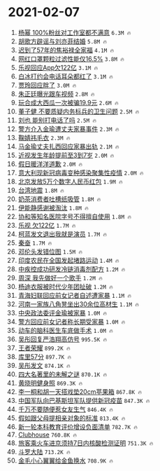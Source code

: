 # 2021-02-07

1. [杨幂 100%粉丝对工作室都不满意](https://s.weibo.com/weibo?q=%E6%9D%A8%E5%B9%82%20100%25%E7%B2%89%E4%B8%9D%E5%AF%B9%E5%B7%A5%E4%BD%9C%E5%AE%A4%E9%83%BD%E4%B8%8D%E6%BB%A1%E6%84%8F&Refer=top) `6.3M 🔥`
1. [胡歌方辟谣与刘亦菲结婚](https://s.weibo.com/weibo?q=%23%E8%83%A1%E6%AD%8C%E6%96%B9%E8%BE%9F%E8%B0%A3%E4%B8%8E%E5%88%98%E4%BA%A6%E8%8F%B2%E7%BB%93%E5%A9%9A%23&Refer=top) `5.8M 🔥`
1. [迟到了57年的焦裕禄全家福](https://s.weibo.com/weibo?q=%23%E8%BF%9F%E5%88%B0%E4%BA%8657%E5%B9%B4%E7%9A%84%E7%84%A6%E8%A3%95%E7%A6%84%E5%85%A8%E5%AE%B6%E7%A6%8F%23&Refer=top) `4.1M 🔥`
1. [网红口罩颗粒过滤性能仅16.5%](https://s.weibo.com/weibo?q=%23%E7%BD%91%E7%BA%A2%E5%8F%A3%E7%BD%A9%E9%A2%97%E7%B2%92%E8%BF%87%E6%BB%A4%E6%80%A7%E8%83%BD%E4%BB%8516.5%25%23&Refer=top) `3.8M 🔥`
1. [乐视回应App欠122亿](https://s.weibo.com/weibo?q=%23%E4%B9%90%E8%A7%86%E5%9B%9E%E5%BA%94App%E6%AC%A0122%E4%BA%BF%23&Refer=top) `3.1M 🔥`
1. [白冰打约会电话耳朵都红了](https://s.weibo.com/weibo?q=%23%E7%99%BD%E5%86%B0%E6%89%93%E7%BA%A6%E4%BC%9A%E7%94%B5%E8%AF%9D%E8%80%B3%E6%9C%B5%E9%83%BD%E7%BA%A2%E4%BA%86%23&Refer=top) `3.1M 🔥`
1. [贾玲回应胖了](https://s.weibo.com/weibo?q=%E8%B4%BE%E7%8E%B2%E5%9B%9E%E5%BA%94%E8%83%96%E4%BA%86&Refer=top) `3.0M 🔥`
1. [朱正廷曝光跟车视频](https://s.weibo.com/weibo?q=%23%E6%9C%B1%E6%AD%A3%E5%BB%B7%E6%9B%9D%E5%85%89%E8%B7%9F%E8%BD%A6%E8%A7%86%E9%A2%91%23&Refer=top) `2.8M 🔥`
1. [玩合成大西瓜一次被骗19.9元](https://s.weibo.com/weibo?q=%23%E7%8E%A9%E5%90%88%E6%88%90%E5%A4%A7%E8%A5%BF%E7%93%9C%E4%B8%80%E6%AC%A1%E8%A2%AB%E9%AA%9719.9%E5%85%83%23&Refer=top) `2.6M 🔥`
1. [董子健 不要质疑内务标兵的卫生问题](https://s.weibo.com/weibo?q=%E8%91%A3%E5%AD%90%E5%81%A5%20%E4%B8%8D%E8%A6%81%E8%B4%A8%E7%96%91%E5%86%85%E5%8A%A1%E6%A0%87%E5%85%B5%E7%9A%84%E5%8D%AB%E7%94%9F%E9%97%AE%E9%A2%98&Refer=top) `2.5M 🔥`
1. [刘也 能别打电话了吗](https://s.weibo.com/weibo?q=%E5%88%98%E4%B9%9F%20%E8%83%BD%E5%88%AB%E6%89%93%E7%94%B5%E8%AF%9D%E4%BA%86%E5%90%97&Refer=top) `2.5M 🔥`
1. [警方介入金瑜遭丈夫家暴事件](https://s.weibo.com/weibo?q=%23%E8%AD%A6%E6%96%B9%E4%BB%8B%E5%85%A5%E9%87%91%E7%91%9C%E9%81%AD%E4%B8%88%E5%A4%AB%E5%AE%B6%E6%9A%B4%E4%BA%8B%E4%BB%B6%23&Refer=top) `2.3M 🔥`
1. [鞠婧祎毛衣](https://s.weibo.com/weibo?q=%23%E9%9E%A0%E5%A9%A7%E7%A5%8E%E6%AF%9B%E8%A1%A3%23&Refer=top) `2.3M 🔥`
1. [马金瑜丈夫扎西回应家暴出轨](https://s.weibo.com/weibo?q=%E9%A9%AC%E9%87%91%E7%91%9C%E4%B8%88%E5%A4%AB%E6%89%8E%E8%A5%BF%E5%9B%9E%E5%BA%94%E5%AE%B6%E6%9A%B4%E5%87%BA%E8%BD%A8&Refer=top) `2.1M 🔥`
1. [近视发生年龄提前至3到7岁](https://s.weibo.com/weibo?q=%23%E8%BF%91%E8%A7%86%E5%8F%91%E7%94%9F%E5%B9%B4%E9%BE%84%E6%8F%90%E5%89%8D%E8%87%B33%E5%88%B07%E5%B2%81%23&Refer=top) `2.0M 🔥`
1. [假日暖洋洋道歉](https://s.weibo.com/weibo?q=%E5%81%87%E6%97%A5%E6%9A%96%E6%B4%8B%E6%B4%8B%E9%81%93%E6%AD%89&Refer=top) `2.0M 🔥`
1. [意大利现新冠病毒变种感染聚集性疫情](https://s.weibo.com/weibo?q=%23%E6%84%8F%E5%A4%A7%E5%88%A9%E7%8E%B0%E6%96%B0%E5%86%A0%E7%97%85%E6%AF%92%E5%8F%98%E7%A7%8D%E6%84%9F%E6%9F%93%E8%81%9A%E9%9B%86%E6%80%A7%E7%96%AB%E6%83%85%23&Refer=top) `2.0M 🔥`
1. [北京发放5万个数字人民币红包](https://s.weibo.com/weibo?q=%23%E5%8C%97%E4%BA%AC%E5%8F%91%E6%94%BE5%E4%B8%87%E4%B8%AA%E6%95%B0%E5%AD%97%E4%BA%BA%E6%B0%91%E5%B8%81%E7%BA%A2%E5%8C%85%23&Refer=top) `1.9M 🔥`
1. [台湾地震](https://s.weibo.com/weibo?q=%E5%8F%B0%E6%B9%BE%E5%9C%B0%E9%9C%87&Refer=top) `1.8M 🔥`
1. [奶茶消费者吐槽纸吸管](https://s.weibo.com/weibo?q=%23%E5%A5%B6%E8%8C%B6%E6%B6%88%E8%B4%B9%E8%80%85%E5%90%90%E6%A7%BD%E7%BA%B8%E5%90%B8%E7%AE%A1%23&Refer=top) `1.8M 🔥`
1. [伊能静感谢被淘汰](https://s.weibo.com/weibo?q=%23%E4%BC%8A%E8%83%BD%E9%9D%99%E6%84%9F%E8%B0%A2%E8%A2%AB%E6%B7%98%E6%B1%B0%23&Refer=top) `1.8M 🔥`
1. [协和等知名医院字号不得擅自使用](https://s.weibo.com/weibo?q=%23%E5%8D%8F%E5%92%8C%E7%AD%89%E7%9F%A5%E5%90%8D%E5%8C%BB%E9%99%A2%E5%AD%97%E5%8F%B7%E4%B8%8D%E5%BE%97%E6%93%85%E8%87%AA%E4%BD%BF%E7%94%A8%23&Refer=top) `1.8M 🔥`
1. [乐视 欠122亿](https://s.weibo.com/weibo?q=%E4%B9%90%E8%A7%86%20%E6%AC%A0122%E4%BA%BF&Refer=top) `1.7M 🔥`
1. [柯蓝发文退出我就是演员](https://s.weibo.com/weibo?q=%23%E6%9F%AF%E8%93%9D%E5%8F%91%E6%96%87%E9%80%80%E5%87%BA%E6%88%91%E5%B0%B1%E6%98%AF%E6%BC%94%E5%91%98%23&Refer=top) `1.7M 🔥`
1. [秦奋](https://s.weibo.com/weibo?q=%E7%A7%A6%E5%A5%8B&Refer=top) `1.7M 🔥`
1. [邓伦头发错位图](https://s.weibo.com/weibo?q=%23%E9%82%93%E4%BC%A6%E5%A4%B4%E5%8F%91%E9%94%99%E4%BD%8D%E5%9B%BE%23&Refer=top) `1.5M 🔥`
1. [印度农民在全国发起堵路运动](https://s.weibo.com/weibo?q=%E5%8D%B0%E5%BA%A6%E5%86%9C%E6%B0%91%E5%9C%A8%E5%85%A8%E5%9B%BD%E5%8F%91%E8%B5%B7%E5%A0%B5%E8%B7%AF%E8%BF%90%E5%8A%A8&Refer=top) `1.4M 🔥`
1. [中疾控成功研发冷链消毒剂配方](https://s.weibo.com/weibo?q=%23%E4%B8%AD%E7%96%BE%E6%8E%A7%E6%88%90%E5%8A%9F%E7%A0%94%E5%8F%91%E5%86%B7%E9%93%BE%E6%B6%88%E6%AF%92%E5%89%82%E9%85%8D%E6%96%B9%23&Refer=top) `1.2M 🔥`
1. [周深 我先做好一个歌手](https://s.weibo.com/weibo?q=%E5%91%A8%E6%B7%B1%20%E6%88%91%E5%85%88%E5%81%9A%E5%A5%BD%E4%B8%80%E4%B8%AA%E6%AD%8C%E6%89%8B&Refer=top) `1.2M 🔥`
1. [杨迪衣服被时代少年团扯破](https://s.weibo.com/weibo?q=%23%E6%9D%A8%E8%BF%AA%E8%A1%A3%E6%9C%8D%E8%A2%AB%E6%97%B6%E4%BB%A3%E5%B0%91%E5%B9%B4%E5%9B%A2%E6%89%AF%E7%A0%B4%23&Refer=top) `1.2M 🔥`
1. [青海妇联回应前女记者自述遭家暴](https://s.weibo.com/weibo?q=%23%E9%9D%92%E6%B5%B7%E5%A6%87%E8%81%94%E5%9B%9E%E5%BA%94%E5%89%8D%E5%A5%B3%E8%AE%B0%E8%80%85%E8%87%AA%E8%BF%B0%E9%81%AD%E5%AE%B6%E6%9A%B4%23&Refer=top) `1.1M 🔥`
1. [河南一家族八角凳坐出30余位高材生](https://s.weibo.com/weibo?q=%23%E6%B2%B3%E5%8D%97%E4%B8%80%E5%AE%B6%E6%97%8F%E5%85%AB%E8%A7%92%E5%87%B3%E5%9D%90%E5%87%BA30%E4%BD%99%E4%BD%8D%E9%AB%98%E6%9D%90%E7%94%9F%23&Refer=top) `1.1M 🔥`
1. [中央政法委评金瑜被家暴](https://s.weibo.com/weibo?q=%E4%B8%AD%E5%A4%AE%E6%94%BF%E6%B3%95%E5%A7%94%E8%AF%84%E9%87%91%E7%91%9C%E8%A2%AB%E5%AE%B6%E6%9A%B4&Refer=top) `1.0M 🔥`
1. [警方回应前女记者称长期受家暴](https://s.weibo.com/weibo?q=%23%E8%AD%A6%E6%96%B9%E5%9B%9E%E5%BA%94%E5%89%8D%E5%A5%B3%E8%AE%B0%E8%80%85%E7%A7%B0%E9%95%BF%E6%9C%9F%E5%8F%97%E5%AE%B6%E6%9A%B4%23&Refer=top) `1.0M 🔥`
1. [动车的脑科医生车底做手术](https://s.weibo.com/weibo?q=%23%E5%8A%A8%E8%BD%A6%E7%9A%84%E8%84%91%E7%A7%91%E5%8C%BB%E7%94%9F%E8%BD%A6%E5%BA%95%E5%81%9A%E6%89%8B%E6%9C%AF%23&Refer=top) `1.0M 🔥`
1. [吴彤回复严浩翔高仿号](https://s.weibo.com/weibo?q=%23%E5%90%B4%E5%BD%A4%E5%9B%9E%E5%A4%8D%E4%B8%A5%E6%B5%A9%E7%BF%94%E9%AB%98%E4%BB%BF%E5%8F%B7%23&Refer=top) `995.5K 🔥`
1. [王者荣耀](https://s.weibo.com/weibo?q=%E7%8E%8B%E8%80%85%E8%8D%A3%E8%80%80&Refer=top) `899.2K 🔥`
1. [库里57分](https://s.weibo.com/weibo?q=%E5%BA%93%E9%87%8C57%E5%88%86&Refer=top) `897.7K 🔥`
1. [吴彤发文](https://s.weibo.com/weibo?q=%23%E5%90%B4%E5%BD%A4%E5%8F%91%E6%96%87%23&Refer=top) `874.1K 🔥`
1. [四大名著里的未解之谜](https://s.weibo.com/weibo?q=%23%E5%9B%9B%E5%A4%A7%E5%90%8D%E8%91%97%E9%87%8C%E7%9A%84%E6%9C%AA%E8%A7%A3%E4%B9%8B%E8%B0%9C%23&Refer=top) `870.1K 🔥`
1. [黄晓明健身照](https://s.weibo.com/weibo?q=%E9%BB%84%E6%99%93%E6%98%8E%E5%81%A5%E8%BA%AB%E7%85%A7&Refer=top) `869.3K 🔥`
1. [李一桐和胡一天搭戏垫20cm苹果箱](https://s.weibo.com/weibo?q=%23%E6%9D%8E%E4%B8%80%E6%A1%90%E5%92%8C%E8%83%A1%E4%B8%80%E5%A4%A9%E6%90%AD%E6%88%8F%E5%9E%AB20cm%E8%8B%B9%E6%9E%9C%E7%AE%B1%23&Refer=top) `867.8K 🔥`
1. [中国军队向巴基斯坦军队提供新冠疫苗](https://s.weibo.com/weibo?q=%23%E4%B8%AD%E5%9B%BD%E5%86%9B%E9%98%9F%E5%90%91%E5%B7%B4%E5%9F%BA%E6%96%AF%E5%9D%A6%E5%86%9B%E9%98%9F%E6%8F%90%E4%BE%9B%E6%96%B0%E5%86%A0%E7%96%AB%E8%8B%97%23&Refer=top) `847.3K 🔥`
1. [千万不要随便惹女友生气](https://s.weibo.com/weibo?q=%23%E5%8D%83%E4%B8%87%E4%B8%8D%E8%A6%81%E9%9A%8F%E4%BE%BF%E6%83%B9%E5%A5%B3%E5%8F%8B%E7%94%9F%E6%B0%94%23&Refer=top) `846.4K 🔥`
1. [假如跟父母提相亲对象的标准](https://s.weibo.com/weibo?q=%23%E5%81%87%E5%A6%82%E8%B7%9F%E7%88%B6%E6%AF%8D%E6%8F%90%E7%9B%B8%E4%BA%B2%E5%AF%B9%E8%B1%A1%E7%9A%84%E6%A0%87%E5%87%86%23&Refer=top) `813.4K 🔥`
1. [新一轮本科教育评价增设负面清单](https://s.weibo.com/weibo?q=%23%E6%96%B0%E4%B8%80%E8%BD%AE%E6%9C%AC%E7%A7%91%E6%95%99%E8%82%B2%E8%AF%84%E4%BB%B7%E5%A2%9E%E8%AE%BE%E8%B4%9F%E9%9D%A2%E6%B8%85%E5%8D%95%23&Refer=top) `782.7K 🔥`
1. [Clubhouse](https://s.weibo.com/weibo?q=Clubhouse&Refer=top) `760.8K 🔥`
1. [旅客乘火车进京须持7日内核酸检测证明](https://s.weibo.com/weibo?q=%23%E6%97%85%E5%AE%A2%E4%B9%98%E7%81%AB%E8%BD%A6%E8%BF%9B%E4%BA%AC%E9%A1%BB%E6%8C%817%E6%97%A5%E5%86%85%E6%A0%B8%E9%85%B8%E6%A3%80%E6%B5%8B%E8%AF%81%E6%98%8E%23&Refer=top) `751.3K 🔥`
1. [斗罗大陆](https://s.weibo.com/weibo?q=%E6%96%97%E7%BD%97%E5%A4%A7%E9%99%86&Refer=top) `713.2K 🔥`
1. [金毛小心翼翼给金鱼换水](https://s.weibo.com/weibo?q=%23%E9%87%91%E6%AF%9B%E5%B0%8F%E5%BF%83%E7%BF%BC%E7%BF%BC%E7%BB%99%E9%87%91%E9%B1%BC%E6%8D%A2%E6%B0%B4%23&Refer=top) `708.9K 🔥`
